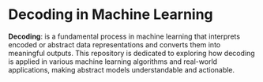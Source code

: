 
# Decoding in Machine Learning

**Decoding**: is a fundamental process in machine learning that interprets encoded or abstract data representations and converts them into meaningful outputs. This repository is dedicated to exploring how decoding is applied in various machine learning algorithms and real-world applications, making abstract models understandable and actionable.






